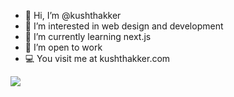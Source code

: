 - 👋 Hi, I’m @kushthakker
- 👀 I’m interested in web design and development
- 🌱 I’m currently learning next.js
- 💼 I’m open to work
- 💻 You visit me at kushthakker.com

<img src="https://github-readme-stats.vercel.app/api/top-langs/?username=kushthakker&theme=tokyonight&layout=&langs_count=5">

<!---
kushthakker/kushthakker is a ✨ special ✨ repository because its `README.md` (this file) appears on your GitHub profile.
You can click the Preview link to take a look at your changes.
--->
